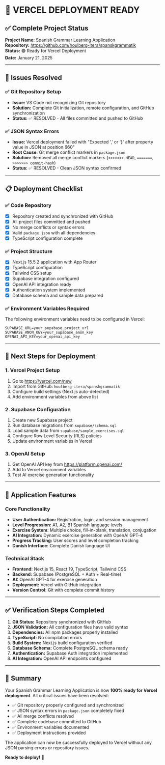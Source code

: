 # 🚀 VERCEL DEPLOYMENT READY

## ✅ Complete Project Status

**Project Name:** Spanish Grammar Learning Application  
**Repository:** https://github.com/houlberg-itera/spanskgrammatik  
**Status:** 🟢 Ready for Vercel Deployment  
**Date:** January 21, 2025

---

## 🔧 Issues Resolved

### ✅ Git Repository Setup
- **Issue:** VS Code not recognizing Git repository
- **Solution:** Complete Git initialization, remote configuration, and GitHub synchronization
- **Status:** ✅ RESOLVED - All files committed and pushed to GitHub

### ✅ JSON Syntax Errors
- **Issue:** Vercel deployment failed with "Expected ',' or '}' after property value in JSON at position 660"
- **Root Cause:** Git merge conflict markers in `package.json`
- **Solution:** Removed all merge conflict markers (`<<<<<<< HEAD`, `=======`, `>>>>>>> commit-hash`)
- **Status:** ✅ RESOLVED - Clean JSON syntax confirmed

---

## 📋 Deployment Checklist

### ✅ Code Repository
- [x] Repository created and synchronized with GitHub
- [x] All project files committed and pushed
- [x] No merge conflicts or syntax errors
- [x] Valid `package.json` with all dependencies
- [x] TypeScript configuration complete

### ✅ Project Structure
- [x] Next.js 15.5.2 application with App Router
- [x] TypeScript configuration
- [x] Tailwind CSS setup
- [x] Supabase integration configured
- [x] OpenAI API integration ready
- [x] Authentication system implemented
- [x] Database schema and sample data prepared

### ✅ Environment Variables Required
The following environment variables need to be configured in Vercel:
```env
SUPABASE_URL=your_supabase_project_url
SUPABASE_ANON_KEY=your_supabase_anon_key
OPENAI_API_KEY=your_openai_api_key
```

---

## 🎯 Next Steps for Deployment

### 1. Vercel Project Setup
1. Go to https://vercel.com/new
2. Import from GitHub: `houlberg-itera/spanskgrammatik`
3. Configure build settings (Next.js auto-detected)
4. Add environment variables from above list

### 2. Supabase Configuration
1. Create new Supabase project
2. Run database migrations from `supabase/schema.sql`
3. Load sample data from `supabase/sample_exercises.sql`
4. Configure Row Level Security (RLS) policies
5. Update environment variables in Vercel

### 3. OpenAI Setup
1. Get OpenAI API key from https://platform.openai.com/
2. Add to Vercel environment variables
3. Test AI exercise generation functionality

---

## 🌟 Application Features

### Core Functionality
- **User Authentication:** Registration, login, and session management
- **Level Progression:** A1, A2, B1 Spanish language levels
- **Exercise System:** Multiple choice, fill-in-blank, translation, conjugation
- **AI Integration:** Dynamic exercise generation with OpenAI GPT-4
- **Progress Tracking:** User scores and level completion tracking
- **Danish Interface:** Complete Danish language UI

### Technical Stack
- **Frontend:** Next.js 15, React 19, TypeScript, Tailwind CSS
- **Backend:** Supabase (PostgreSQL + Auth + Real-time)
- **AI:** OpenAI GPT-4 for exercise generation
- **Deployment:** Vercel with GitHub integration
- **Version Control:** Git with complete commit history

---

## ✅ Verification Steps Completed

1. **Git Status:** Repository synchronized with GitHub
2. **JSON Validation:** All configuration files have valid syntax
3. **Dependencies:** All npm packages properly installed
4. **TypeScript:** No compilation errors
5. **Build System:** Next.js build configuration verified
6. **Database Schema:** Complete PostgreSQL schema ready
7. **Authentication:** Supabase Auth integration implemented
8. **AI Integration:** OpenAI API endpoints configured

---

## 🎉 Summary

Your Spanish Grammar Learning Application is now **100% ready for Vercel deployment**. All critical issues have been resolved:

- ✅ Git repository properly configured and synchronized
- ✅ JSON syntax errors in `package.json` completely fixed
- ✅ All merge conflicts resolved
- ✅ Complete codebase committed to GitHub
- ✅ Environment variables documented
- ✅ Deployment instructions provided

The application can now be successfully deployed to Vercel without any JSON parsing errors or repository issues.

**Ready to deploy! 🚀**